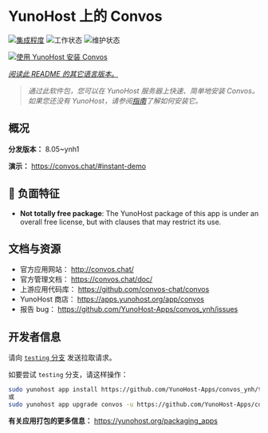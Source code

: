 <!--
注意：此 README 由 <https://github.com/YunoHost/apps/tree/master/tools/readme_generator> 自动生成
请勿手动编辑。
-->

# YunoHost 上的 Convos

[![集成程度](https://dash.yunohost.org/integration/convos.svg)](https://ci-apps.yunohost.org/ci/apps/convos/) ![工作状态](https://ci-apps.yunohost.org/ci/badges/convos.status.svg) ![维护状态](https://ci-apps.yunohost.org/ci/badges/convos.maintain.svg)

[![使用 YunoHost 安装 Convos](https://install-app.yunohost.org/install-with-yunohost.svg)](https://install-app.yunohost.org/?app=convos)

*[阅读此 README 的其它语言版本。](./ALL_README.md)*

> *通过此软件包，您可以在 YunoHost 服务器上快速、简单地安装 Convos。*  
> *如果您还没有 YunoHost，请参阅[指南](https://yunohost.org/install)了解如何安装它。*

## 概况



**分发版本：** 8.05~ynh1

**演示：** <https://convos.chat/#instant-demo>
## :red_circle: 负面特征

- **Not totally free package**: The YunoHost package of this app is under an overall free license, but with clauses that may restrict its use.

## 文档与资源

- 官方应用网站： <http://convos.chat/>
- 官方管理文档： <https://convos.chat/doc/>
- 上游应用代码库： <https://github.com/convos-chat/convos>
- YunoHost 商店： <https://apps.yunohost.org/app/convos>
- 报告 bug： <https://github.com/YunoHost-Apps/convos_ynh/issues>

## 开发者信息

请向 [`testing` 分支](https://github.com/YunoHost-Apps/convos_ynh/tree/testing) 发送拉取请求。

如要尝试 `testing` 分支，请这样操作：

```bash
sudo yunohost app install https://github.com/YunoHost-Apps/convos_ynh/tree/testing --debug
或
sudo yunohost app upgrade convos -u https://github.com/YunoHost-Apps/convos_ynh/tree/testing --debug
```

**有关应用打包的更多信息：** <https://yunohost.org/packaging_apps>

